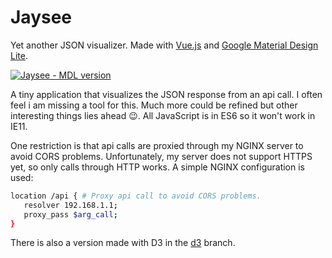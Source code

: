 Jaysee
=======

Yet another JSON visualizer. Made with [Vue.js](https://vuejs.org/) and [Google Material Design Lite](https://getmdl.io/started/).

[![Jaysee - MDL version](https://cdn.rawgit.com/medicor/jaysee/gh-pages/assets/jaysee-mdl.png)](https://medicor.github.io/jaysee/mdl/app.html?call=https%3A%2F%2Fstratum.registercentrum.se%2Fapi%2Fmetadata%2Fregisters%3Fapikey%3DbK3H9bwaG4o%3D)

A tiny application that visualizes the JSON response from an api call.
I often feel i am missing a tool for this. Much more could be refined but other interesting things lies ahead :wink:.
All JavaScript is in ES6 so it won't work in IE11.

One restriction is that api calls are proxied through my NGINX server to avoid CORS problems.
Unfortunately, my server does not support HTTPS yet, so only calls through HTTP works.
A simple NGINX configuration is used:

```sh
location /api { # Proxy api call to avoid CORS problems.
   resolver 192.168.1.1;
   proxy_pass $arg_call;
}
```

There is also a version made with D3 in the [d3](https://github.com/medicor/jaysee/tree/d3) branch.


